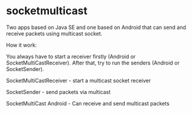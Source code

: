 # socketmulticast
Two apps based on Java SE and one based on Android that can send and receive packets using multicast socket.

How it work:

You always have to start a receiver firstly (Android or SocketMultiCastReceiver). After that, try to run the senders (Android or SocketSender).

SocketMultiCastReceiver - start a multicast socket receiver 

SocketSender - send packets via multicast

SocketMultiCast Android - Can receive and send multicast packets


